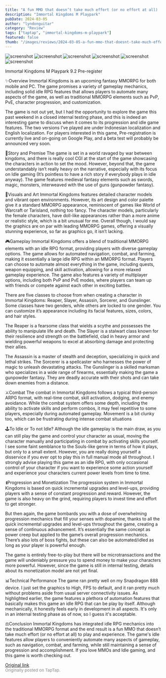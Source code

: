 ```yaml
---
title: "A fun MMO that doesn’t take much effort (or no effort at all) | Preview - Immortal Kingdoms"
description: "Immortal Kingdoms M Playpark"
pubDate: 2024-03-05
author: "lyndonguitar"
category: "Review"
tags: ["taptap", "immortal-kingdoms-m-playpark"]
featured: false
thumb: "/images/reviews/2024-03-05-a-fun-mmo-that-doesnt-take-much-effort-or-no-effort-at-all--preview---immortal-kingdoms-0.avif"
---
```


<div class="gallery">
  <img src="/images/reviews/2024-03-05-a-fun-mmo-that-doesnt-take-much-effort-or-no-effort-at-all--preview---immortal-kingdoms-0.avif" alt="screenshot" />
  <img src="/images/reviews/2024-03-05-a-fun-mmo-that-doesnt-take-much-effort-or-no-effort-at-all--preview---immortal-kingdoms-1.avif" alt="screenshot" />
  <img src="/images/reviews/2024-03-05-a-fun-mmo-that-doesnt-take-much-effort-or-no-effort-at-all--preview---immortal-kingdoms-2.avif" alt="screenshot" />
  <img src="/images/reviews/2024-03-05-a-fun-mmo-that-doesnt-take-much-effort-or-no-effort-at-all--preview---immortal-kingdoms-3.avif" alt="screenshot" />
  <img src="/images/reviews/2024-03-05-a-fun-mmo-that-doesnt-take-much-effort-or-no-effort-at-all--preview---immortal-kingdoms-4.avif" alt="screenshot" />
  <img src="/images/reviews/2024-03-05-a-fun-mmo-that-doesnt-take-much-effort-or-no-effort-at-all--preview---immortal-kingdoms-5.avif" alt="screenshot" />
</div>

Immortal Kingdoms M Playpark
9.2
Pre-register

✨Overview
Immortal Kingdoms is an upcoming fantasy MMORPG for both mobile and PC. The game promises a variety of gameplay mechanics, including solid idle RPG features that allows players to automate many aspects of the game, as well as traditional MMORPG elements such as PvP, PvE, character progression, and customization.

The game is not out yet, but I had the opportunity to explore the game this past weekend in a closed internal testing phase, and this is indeed an interesting game to discuss when it comes to its progression and idle game features. The two versions I’ve played are under Indonesian localization and English localization. For players interested in this game, Pre-registration is currently live and on-going on Google Play, and a beta test will probably be announced very soon.

📖Story and Premise
The game is set in a world ravaged by war between kingdoms, and there is really cool CGI at the start of the game showcasing the characters in action to set the mood. However, beyond that, the game understandably isn’t really heavy on the narrative, especially with its focus on Idle gaming (It’s pointless to have a rich story if everybody plays in idle anyway). The game features medieval fantasy elements such as swords, magic, monsters, interweaved with the use of guns (gunpowder fantasy).

🎨Visuals and Art
Immortal Kingdoms features detailed character models and vibrant open environments. However, its art design and color palette give it a standard MMORPG appearance, reminiscent of games like World of Warcraft or Tarisland, nothing too fancy. The character models, particularly the female characters, have doll-like appearances rather than a more anime or realistic style, which is a bit unusual for me. Overall though, I would say the graphics are on par with leading MMORPG games, offering a visually stunning experience, so far as graphics go, it isn’t lacking.

🎮Gameplay
Immortal Kingdoms offers a blend of traditional MMORPG elements with an idle RPG format, providing players with diverse gameplay options. The game allows for automated navigation, combat, and farming, making it essentially a large idle RPG within an MMORPG format. Players can choose to automate almost everything in the game, including quests, weapon equipping, and skill activation, allowing for a more relaxed gameplay experience. The game also features a variety of multiplayer options, including both PvP and PvE modes, where players can team up with friends or compete against each other in exciting battles.

There are five classes to choose from when creating a character in Immortal Kingdoms: Reaper, Slayer, Assassin, Sorcerer, and Gunslinger. Some classes have two genders, while others are locked to one gender. You can customize it’s appearance including its facial features, sizes, colors, and hair styles.

The Reaper is a fearsome class that wields a scythe and possesses the ability to manipulate life and death. The Slayer is a stalwart class known for their resilience and strength on the battlefield, clad in heavy armor and wielding powerful weapons to excel at absorbing damage and protecting their allies.

The Assassin is a master of stealth and deception, specializing in quick and lethal strikes. The Sorcerer is a spellcaster who harnesses the power of magic to unleash devastating attacks. The Gunslinger is a skilled marksman who specializes in a wide range of firearms, essentially making the game a gunpowder fantasy. They are deadly accurate with their shots and can take down enemies from a distance.

⚔️Combat
The combat in Immortal Kingdoms follows a typical third-person ARPG format, with real-time combat, skill activation, dodging, and enemy avoidance. While the combat system offers some depth, including the ability to activate skills and perform combos, it may feel repetitive to some players, especially during automated gameplay. Movement is a bit clunky too, which can be frustrating during intense combat situations

🕹To Idle or To not Idle?
Although the idle gameplay is the main draw, as you can still play the game and control your character as usual, moving the character manually and participating in combat by activating skills yourself. I see some faint semblance to the Souls-like genre in terms of how it plays, but only to a small extent. However, you are really doing yourself a disservice if you ever opt to play this in full manual mode all throughout. I strongly advise playing this game as an idle RPG, with only occasional control of your character if you want to experience some action yourself and experience your characters current power levels from time to time.

⏫Progression and Monetization
The progression system in Immortal Kingdoms is based on quick incremental upgrades and level-ups, providing players with a sense of constant progression and reward. However, the game is also heavy on the grind, requiring players to invest time and effort to get stronger.

But then again, the game bombards you with a dose of overwhelming progression mechanics that fill your senses with dopamine, thanks to all the quick incremental upgrades and level-ups throughout the game, creating a sense of continuous advancement. It’s essentially the same concept as power creep but applied to the game’s overall progression mechanics. There’s also lots of boss fights, but these can also be automated/idled as long as your player is powerful enough.

The game is entirely free-to-play but there will be microtransactions and the game will undeniably pressure you to spend money to make your characters more powerful. However, since the game is still in internal testing, details about its monetization model are not yet final.

📊Technical Performance
The game ran pretty well on my Snapdragon 888 device. I just set the graphics to High, FPS to default, and it ran pretty much without problems aside from usual server connectivity issues. As highlighted earlier, the game features a plethora of automation features that basically makes this game an idle RPG that can be play by itself. Although mechanically, it honestly feels early in development in all aspects. It's only in an internal testing phase as of now, so I guess it's acceptable.

⚖️Conclusion
Immortal Kingdoms has integrated idle RPG mechanics into the traditional MMORPG format and the end result is a fun MMO that doesn’t take much effort (or no effort at all) to play and experience. The game's idle features allow players to conveniently automate many aspects of gameplay, such as navigation, combat, and farming, while still maintaining a sense of progression and accomplishment. If you love MMOs and Idle gaming, and this game is worth checking out.

[Original link](https://www.taptap.io/post/7084239)<br><span style="font-size: 0.95em; color: #888;">Originally posted on TapTap.</span>
